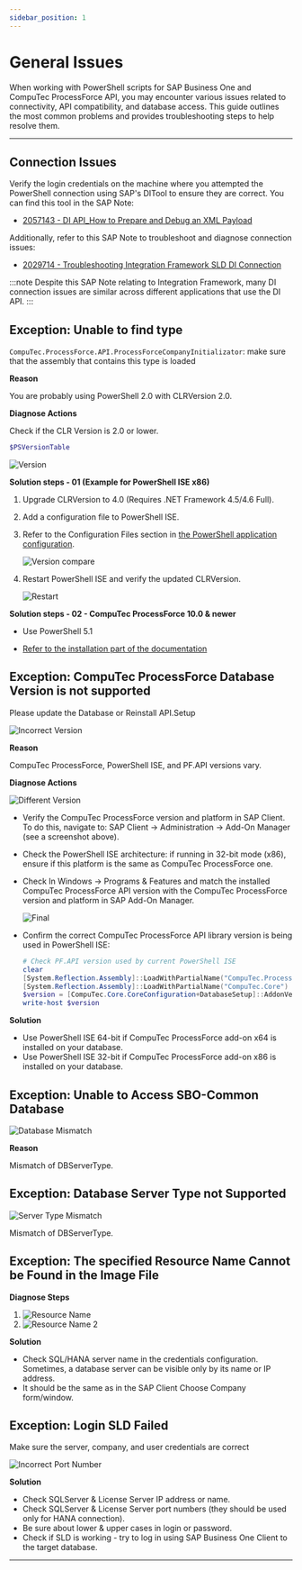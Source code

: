 ```yaml
---
sidebar_position: 1
---
```


# General Issues

When working with PowerShell scripts for SAP Business One and CompuTec ProcessForce API, you may encounter various issues related to connectivity, API compatibility, and database access. This guide outlines the most common problems and provides troubleshooting steps to help resolve them.

---

## Connection Issues

Verify the login credentials on the machine where you attempted the PowerShell connection using SAP's DITool to ensure they are correct. You can find this tool in the SAP Note:

- [2057143 - DI API_How to Prepare and Debug an XML Payload](https://launchpad.support.sap.com/#/notes/2057143)

Additionally, refer to this SAP Note to troubleshoot and diagnose connection issues:

- [2029714 - Troubleshooting Integration Framework SLD DI Connection](https://launchpad.support.sap.com/#/notes/2029714)

:::note
    Despite this SAP Note relating to Integration Framework, many DI connection issues are similar across different applications that use the DI API.
:::

## Exception: Unable to find type

`CompuTec.ProcessForce.API.ProcessForceCompanyInitializator`: make sure that the assembly that contains this type is loaded

**Reason**

You are probably using PowerShell 2.0 with CLRVersion 2.0.

**Diagnose Actions**

Check if the CLR Version is 2.0 or lower.

```powershell title="PowerShell 2.0 script"
$PSVersionTable
```

![Version](./media/ps-general-issues/clr-version.webp)

**Solution steps - 01 (Example for PowerShell ISE x86)**

1. Upgrade CLRVersion to 4.0 (Requires .NET Framework 4.5/4.6 Full).
2. Add a configuration file to PowerShell ISE.
3. Refer to the Configuration Files section in [the PowerShell application configuration](../../data-import/ps-app-configuration.md).

    ![Version compare](./media/ps-general-issues/clr-version-compare.webp)
4. Restart PowerShell ISE and verify the updated CLRVersion.

    ![Restart](./media/ps-general-issues/restart.webp)

**Solution steps - 02 - CompuTec ProcessForce 10.0 & newer**

- Use PowerShell 5.1

- [Refer to the installation part of the documentation](../ps-app-configuration.md#installation)

## Exception: CompuTec ProcessForce Database Version is not supported

Please update the Database or Reinstall API.Setup

![Incorrect Version](./media/ps-general-issues/database-version-not-supported.webp)

**Reason**

CompuTec ProcessForce, PowerShell ISE, and PF.API versions vary.

**Diagnose Actions**

![Different Version](./media/ps-general-issues/ps-bit-versions.webp)

- Verify the CompuTec ProcessForce version and platform in SAP Client. To do this, navigate to: SAP Client → Administration → Add-On Manager (see a screenshot above).

- Check the PowerShell ISE architecture: if running in 32-bit mode (x86), ensure if this platform is the same as CompuTec ProcessForce one.

- Check In Windows → Programs & Features and match the installed CompuTec ProcessForce API version with the CompuTec ProcessForce version and platform in SAP Add-On Manager.

    ![Final](./media/ps-general-issues/pc-corresponding-versions.webp)

- Confirm the correct CompuTec ProcessForce API library version is being used in PowerShell ISE:

    ```powershell
    # Check PF.API version used by current PowerShell ISE
    clear
    [System.Reflection.Assembly]::LoadWithPartialName("CompuTec.ProcessForce.API")
    [System.Reflection.Assembly]::LoadWithPartialName("CompuTec.Core")
    $version = [CompuTec.Core.CoreConfiguration+DatabaseSetup]::AddonVersion
    write-host $version
    ```

**Solution**

- Use PowerShell ISE 64-bit if CompuTec ProcessForce add-on x64 is installed on your database.
- Use PowerShell ISE 32-bit if CompuTec ProcessForce add-on x86 is installed on your database.

## Exception: Unable to Access SBO-Common Database

![Database Mismatch](./media/ps-general-issues/ps-db-mismatch.webp)

**Reason**

Mismatch of DBServerType.

## Exception: Database Server Type not Supported

![Server Type Mismatch](./media/ps-general-issues/ps-db-server-type-mismatch.webp)

Mismatch of DBServerType.

## Exception: The specified Resource Name Cannot be Found in the Image File

**Diagnose Steps**

1. ![Resource Name](./media/ps-general-issues/ps-resource-name-1.webp)
2. ![Resource Name 2](./media/ps-general-issues/ps-resource-name-2.webp)

**Solution**

- Check SQL/HANA server name in the credentials configuration. Sometimes, a database server can be visible only by its name or IP address.
- It should be the same as in the SAP Client Choose Company form/window.

## Exception: Login SLD Failed

Make sure the server, company, and user credentials are correct

![Incorrect Port Number](./media/ps-general-issues/ps-incorrect-port-number.webp)

**Solution**

- Check SQLServer & License Server IP address or name.
- Check SQLServer & License Server port numbers (they should be used only for HANA connection).
- Be sure about lower & upper cases in login or password.
- Check if SLD is working - try to log in using SAP Business One Client to the target database.

---
